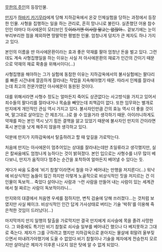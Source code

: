[무한의 주인](%EB%AC%B4%ED%95%9C%EC%9D%98%20%EC%A3%BC%EC%9D%B8.md)의 등장인물.

[만지](%EB%A7%8C%EC%A7%80.md)가 [하바키 카기무라](%ED%95%98%EB%B0%94%ED%82%A4%20%EC%B9%B4%EA%B8%B0%EB%AC%B4%EB%9D%BC.md)에게 당해 지하감옥에서 온갖 인체실험을 당하는 과정에서 등장한 인물.
사형을 집행하는 일을 하는 관리로, 흔히 망나니로 불린다. 실존했던 어용 참수인인 야마다 아사에몬이 모티브인 듯<del>이라기엔 이사람
말고는 없잖아..</del>. 겉보기에는 눈이 부리부리한 점을 제외하면 땅딸막한 평범한 인물. 엄청나게 덩치가 큰 제자도 하나 가지고 있다.

본인의 이름을 딴 아사에몬환이라는 효과 좋은 약재를 팔아 엄청난 돈을 벌고 있다. 그런데도 계속 사형집행일을 하는 이유는 사실 저
아사에몬환의 재료가 인간의 간이기 때문으로 약재의 재료 확충을 위해서이다(...)

사형집행을 해야하는 그가 실험에 동참한 이유는 지하감옥에서의 불사실험에는 팔다리를 빠른 시간내에 깔끔하게 잘라내는 작업을 지속해야했기 때문.
따라서 인체를 잘라내는데 최고의 전문가였던 아사에몬이 동원된 것이다.

대를 위해서라면 사형수 정도는 얼마든지 죽어도 상관없다는 사고방식을 가지고 있어서 죄수들의 팔다리를 잘라내거나 목숨을 빼앗는데 죄책감이
없다. 또한 임무와는 별개로 만지에게 개인적인 관심 역시 가지고 있다. 불사자인만큼 간의 효능 역시 더 좋을 것이며, 말그대로 살아있는 간
제조기(...)로 쓸 수 있을거라 생각하기 때문. 아이러니하게도 약재를 파는 본인 역시 낫기 힘든 결핵을 앓고 있었기 때문에 불사자인 만지의
간이라면 혹시 본인을 낫게 해주지 않을까 생각하고 있다.

덕분에 만지가 지하감옥에서 탈출하려고 할 때 앞길을 가로막는다.

처음에 만지는 아사에몬이 멈추어있는 상대를 잘라내는데만 초일류라고 생각했지만, 실은 칼싸움에도 엄청나게 능하다는 것이 밝혀졌다. 본인
입으로는 사형수를 너무 많이 베다보니, 만지가 움직이다 멈추는 순간을 포착하여 얼마든지 베어낼 수 있다는 듯.

게다가 싸움 도중에 '비기 참철'이라면서 철을 마구 베어내는 만행을 저지른다(...) 워낙에 비상식적인 놈들이 많긴 하지만 이렇게 노골적으로
비상식적인 짓을 저지르는 건 이 인물이 독보적... 죽었다 살아나는 사람과 ㄱ런 사람을 만들어 내는 사람이 있는 세계관에서 철 짜르는 사람이
독보적이라니...

만지와의 대결에서 처음엔 우세를 점하지만, 변칙 검술에 당해 쓰러졌다...는 것처럼 보였지만 사실 페이크. 비상식적인 인간 답게 가사상태로
버티는 기술 '박쥐'를 이용해 죽은척한 것임이 드러났다(...)

마지막까지 만지 일행의 탈출을 가로막지만 결국 만지에게 쇠사슬에 목을 졸려 사망한다. 그 와중에도 특기인 비기 참철로 쇠사슬 일부를 베어내긴
했으나 다 베지못하고 그대로 죽는다. 제자가 그를 구하려고 했지만 지하감옥으로 쏟아지는 물살에 휘말려 울부짖으면서 떠내려가야했기에 도울 수
없었다.비기 참철이나 기술을 제자에게 전승한지 모르지만 살아남은 제자가 이후론 나오지 않은 탓에 알 수 없게 되었다.


